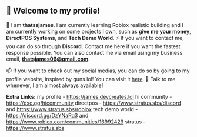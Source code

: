 ## 👋 Welcome to my profile!

🌱 I am **thatssjames**. I am currently learning Roblox realistic building and I am currently working on some projects I own, such as **give me your money**, **DirectPOS Systems**, and **Tech Demo World**.
⚡ If you want to contact me, you can do so through **Discord**. Contact me here if you want the fastest response possible. You can also contact me via email using my business email, **thatsjames06@gmail.com**.

📫 If you want to check out my social medias, you can do so by going to my profile website, inspired by guns.lol! You can visit it [here](https://james.devcreates.lol).
🤔 Talk to me whenever, I am almost always available!

**Extra Links:**
my profile - https://james.devcreates.lol
hi community - https://dsc.gg/hicommunity
directpos - https://www.stratus.sbs/discord and https://www.stratus.sbs/roblox
tech demo world - https://discord.gg/DzYNaRq3 and https://www.roblox.com/communities/16992429
stratus - https://www.stratus.sbs
